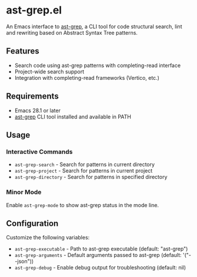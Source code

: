 # ast-grep.el

An Emacs interface to [ast-grep](https://github.com/ast-grep/ast-grep), a CLI tool for code structural search, lint and rewriting based on Abstract Syntax Tree patterns.

## Features

- Search code using ast-grep patterns with completing-read interface
- Project-wide search support
- Integration with completing-read frameworks (Vertico, etc.)


## Requirements

- Emacs 28.1 or later
- [ast-grep](https://github.com/ast-grep/ast-grep) CLI tool installed and available in PATH

## Usage

### Interactive Commands

- `ast-grep-search` - Search for patterns in current directory
- `ast-grep-project` - Search for patterns in current project  
- `ast-grep-directory` - Search for patterns in specified directory

### Minor Mode

Enable `ast-grep-mode` to show ast-grep status in the mode line.

## Configuration

Customize the following variables:

- `ast-grep-executable` - Path to ast-grep executable (default: "ast-grep")
- `ast-grep-arguments` - Default arguments passed to ast-grep (default: '("--json"))
- `ast-grep-debug` - Enable debug output for troubleshooting (default: nil)

